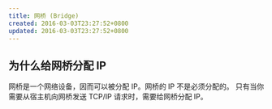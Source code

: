 ```yaml
---
title: 网桥 (Bridge)
created: 2016-03-03T23:27:52+0800
updated: 2016-03-03T23:27:52+0800
---
```



## 为什么给网桥分配 IP

网桥是一个网络设备，因而可以被分配 IP。网桥的 IP 不是必须分配的。
只有当你需要从宿主机向网桥发送 TCP/IP 请求时，需要给网桥分配 IP。
